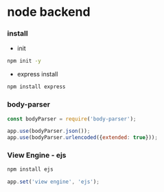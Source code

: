 # node backend

### install
- init
```bash
npm init -y
```

- express install
```bash
npm install express
```

### body-parser
```js
const bodyParser = require('body-parser');

app.use(bodyParser.json());
app.use(bodyParser.urlencoded({extended: true}));
```

### View Engine - ejs
```bash
npm install ejs
```

```js
app.set('view engine', 'ejs');
```